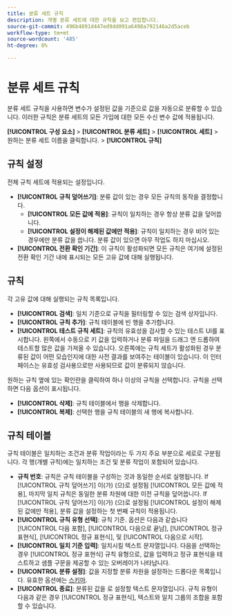 ```yaml
---
title: 분류 세트 규칙
description: 개별 분류 세트에 대한 규칙을 보고 편집합니다.
source-git-commit: 496b4891d447ed9dd091a6498a792146a2d5aceb
workflow-type: tm+mt
source-wordcount: '485'
ht-degree: 0%

---
```


# 분류 세트 규칙

분류 세트 규칙을 사용하면 변수가 설정된 값을 기준으로 값을 자동으로 분류할 수 있습니다. 이러한 규칙은 분류 세트의 모든 가입에 대한 모든 수신 변수 값에 적용됩니다.

**[!UICONTROL 구성 요소]** > **[!UICONTROL 분류 세트]** > **[!UICONTROL 세트]** > 원하는 분류 세트 이름을 클릭합니다. > **[!UICONTROL 규칙]**

## 규칙 설정

전체 규칙 세트에 적용되는 설정입니다.

* **[!UICONTROL 규칙 덮어쓰기]**: 분류 값이 있는 경우 모든 규칙의 동작을 결정합니다.
   * **[!UICONTROL 모든 값에 적용]**: 규칙이 일치하는 경우 항상 분류 값을 덮어씁니다.
   * **[!UICONTROL 설정이 해제된 값에만 적용]**: 규칙이 일치하는 경우 비어 있는 경우에만 분류 값을 씁니다. 분류 값이 있으면 아무 작업도 하지 마십시오.
* **[!UICONTROL 전환 확인 기간]**: 이 규칙이 활성화되면 모든 규칙은 여기에 설정된 전환 확인 기간 내에 표시되는 모든 고유 값에 대해 실행됩니다.

## 규칙

각 고유 값에 대해 실행되는 규칙 목록입니다.

* **[!UICONTROL 검색]**: 일치 기준으로 규칙을 필터링할 수 있는 검색 상자입니다.
* **[!UICONTROL 규칙 추가]**: 규칙 테이블에 빈 행을 추가합니다.
* **[!UICONTROL 테스트 규칙 세트]**: 규칙의 유효성을 검사할 수 있는 테스트 UI를 표시합니다. 왼쪽에서 수동으로 키 값을 입력하거나 분류 파일을 드래그 앤 드롭하여 테스트할 많은 값을 가져올 수 있습니다. 오른쪽에는 규칙 세트가 활성화된 경우 분류된 값이 어떤 모습인지에 대한 사전 결과를 보여주는 테이블이 있습니다. 이 인터페이스는 유효성 검사용으로만 사용되므로 값이 분류되지 않습니다.

원하는 규칙 옆에 있는 확인란을 클릭하여 하나 이상의 규칙을 선택합니다. 규칙을 선택하면 다음 옵션이 표시됩니다.

* **[!UICONTROL 삭제]**: 규칙 테이블에서 행을 삭제합니다.
* **[!UICONTROL 복제]**: 선택한 행을 규칙 테이블의 새 행에 복사합니다.

## 규칙 테이블

규칙 테이블은 일치하는 조건과 분류 작업이라는 두 가지 주요 부분으로 세로로 구분됩니다. 각 행(개별 규칙)에는 일치하는 조건 및 분류 작업이 포함되어 있습니다.

* **규칙 번호**: 규칙은 규칙 테이블을 구성하는 것과 동일한 순서로 실행됩니다. If [!UICONTROL 규칙 덮어쓰기] 이(가) (으)로 설정됨 [!UICONTROL 모든 값에 적용], 마지막 일치 규칙은 동일한 분류 차원에 대한 이전 규칙을 덮어씁니다. If [!UICONTROL 규칙 덮어쓰기] 이(가) (으)로 설정됨 [!UICONTROL 설정이 해제된 값에만 적용], 분류 값을 설정하는 첫 번째 규칙이 적용됩니다.
* **[!UICONTROL 규칙 유형 선택]**: 규칙 기준. 옵션은 다음과 같습니다 [!UICONTROL 다음 포함], [!UICONTROL 다음으로 끝남], [!UICONTROL 정규 표현식], [!UICONTROL 정규 표현식], 및 [!UICONTROL 다음으로 시작].
* **[!UICONTROL 일치 기준 입력]**: 일치시킬 텍스트 문자열입니다. 다음을 선택하는 경우 [!UICONTROL 정규 표현식] 규칙 유형으로, 값을 입력하고 정규 표현식을 테스트하고 샘플 구문을 제공할 수 있는 오버레이가 나타납니다.
* **[!UICONTROL 분류 설정]**: 값을 지정할 분류 차원을 설정하는 드롭다운 목록입니다. 유효한 옵션에는 [스키마](schema.md).
* **[!UICONTROL 종료]**: 분류된 값을 로 설정할 텍스트 문자열입니다. 규칙 유형이 다음과 같은 경우 [!UICONTROL 정규 표현식], 텍스트와 일치 그룹의 조합을 포함할 수 있습니다.
